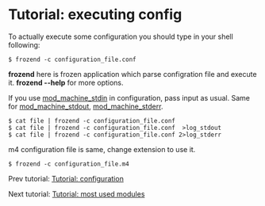 # Tutorial: executing config

To actually execute some configuration you should type in your shell following:

	$ frozend -c configuration_file.conf

<b>frozend</b> here is frozen application which parse configration file and execute it. <b>frozend --help</b> for more options.

If you use [mod_machine_stdin][] in configuration, pass input as usual. Same for [mod_machine_stdout][], [mod_machine_stderr][].

	$ cat file | frozend -c configuration_file.conf
	$ cat file | frozend -c configuration_file.conf  >log_stdout
	$ cat file | frozend -c configuration_file.conf 2>log_stderr


m4 configuration file is same, change extension to use it.

	$ frozend -c configuration_file.m4


Prev tutorial: [Tutorial: configuration][tutorial_configuration]

Next tutorial: [Tutorial: most used modules][tutorial_common]

[mod_machine_stdin]: /doxygen/group__mod__machine__stdin.html
[mod_machine_stdout]: /doxygen/group__mod__machine__stdout.html
[mod_machine_stderr]: /doxygen/group__mod__machine__stderr.html
[tutorial_configuration]: tutorial_configuration.html
[tutorial_common]: tutorial_common.html

